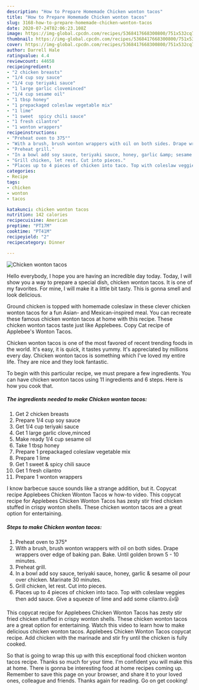 ```yaml
---
description: "How to Prepare Homemade Chicken wonton tacos"
title: "How to Prepare Homemade Chicken wonton tacos"
slug: 3168-how-to-prepare-homemade-chicken-wonton-tacos
date: 2020-07-24T02:06:23.108Z
image: https://img-global.cpcdn.com/recipes/5368417668300800/751x532cq70/chicken-wonton-tacos-recipe-main-photo.jpg
thumbnail: https://img-global.cpcdn.com/recipes/5368417668300800/751x532cq70/chicken-wonton-tacos-recipe-main-photo.jpg
cover: https://img-global.cpcdn.com/recipes/5368417668300800/751x532cq70/chicken-wonton-tacos-recipe-main-photo.jpg
author: Darrell Hale
ratingvalue: 4.4
reviewcount: 44658
recipeingredient:
- "2 chicken breasts"
- "1/4 cup soy sauce"
- "1/4 cup teriyaki sauce"
- "1 large garlic cloveminced"
- "1/4 cup sesame oil"
- "1 tbsp honey"
- "1 prepackaged coleslaw vegetable mix"
- "1 lime"
- "1 sweet  spicy chili sauce"
- "1 fresh cilantro"
- "1 wonton wrappers"
recipeinstructions:
- "Preheat oven to 375°"
- "With a brush, brush wonton wrappers with oil on both sides. Drape wrappers over edge of baking pan. Bake. Until golden brown 5 - 10 minutes."
- "Preheat grill."
- "In a bowl add soy sauce, teriyaki sauce, honey, garlic &amp; sesame oil pour over chicken. Marinate 30 minutes."
- "Grill chicken, let rest. Cut into pieces."
- "Places up to 4 pieces of chicken into taco. Top with coleslaw veggies then add sauce. Give a squeeze of lime and add some cilantro.👍😝"
categories:
- Recipe
tags:
- chicken
- wonton
- tacos

katakunci: chicken wonton tacos 
nutrition: 142 calories
recipecuisine: American
preptime: "PT17M"
cooktime: "PT41M"
recipeyield: "2"
recipecategory: Dinner

---
```



![Chicken wonton tacos](https://img-global.cpcdn.com/recipes/5368417668300800/751x532cq70/chicken-wonton-tacos-recipe-main-photo.jpg)

Hello everybody, I hope you are having an incredible day today. Today, I will show you a way to prepare a special dish, chicken wonton tacos. It is one of my favorites. For mine, I will make it a little bit tasty. This is gonna smell and look delicious.

Ground chicken is topped with homemade coleslaw in these clever chicken wonton tacos for a fun Asian- and Mexican-inspired meal. You can recreate these famous chicken wonton tacos at home with this recipe. These chicken wonton tacos taste just like Applebees. Copy Cat recipe of Applebee&#39;s Wonton Tacos.

Chicken wonton tacos is one of the most favored of recent trending foods in the world. It's easy, it is quick, it tastes yummy. It's appreciated by millions every day. Chicken wonton tacos is something which I've loved my entire life. They are nice and they look fantastic.


To begin with this particular recipe, we must prepare a few ingredients. You can have chicken wonton tacos using 11 ingredients and 6 steps. Here is how you cook that.

<!--inarticleads1-->

##### The ingredients needed to make Chicken wonton tacos:

1. Get 2 chicken breasts
1. Prepare 1/4 cup soy sauce
1. Get 1/4 cup teriyaki sauce
1. Get 1 large garlic clove,minced
1. Make ready 1/4 cup sesame oil
1. Take 1 tbsp honey
1. Prepare 1 prepackaged coleslaw vegetable mix
1. Prepare 1 lime
1. Get 1 sweet &amp; spicy chili sauce
1. Get 1 fresh cilantro
1. Prepare 1 wonton wrappers


I know barbecue sauce sounds like a strange addition, but it. Copycat recipe Applebees Chicken Wonton Tacos w how-to video. This copycat recipe for Applebees Chicken Wonton Tacos has zesty stir fried chicken stuffed in crispy wonton shells. These chicken wonton tacos are a great option for entertaining. 

<!--inarticleads2-->

##### Steps to make Chicken wonton tacos:

1. Preheat oven to 375°
1. With a brush, brush wonton wrappers with oil on both sides. Drape wrappers over edge of baking pan. Bake. Until golden brown 5 - 10 minutes.
1. Preheat grill.
1. In a bowl add soy sauce, teriyaki sauce, honey, garlic &amp; sesame oil pour over chicken. Marinate 30 minutes.
1. Grill chicken, let rest. Cut into pieces.
1. Places up to 4 pieces of chicken into taco. Top with coleslaw veggies then add sauce. Give a squeeze of lime and add some cilantro.👍😝


This copycat recipe for Applebees Chicken Wonton Tacos has zesty stir fried chicken stuffed in crispy wonton shells. These chicken wonton tacos are a great option for entertaining. Watch this video to learn how to make delicious chicken wonton tacos. Applebees Chicken Wonton Tacos copycat recipe. Add chicken with the marinade and stir fry until the chicken is fully cooked. 

So that is going to wrap this up with this exceptional food chicken wonton tacos recipe. Thanks so much for your time. I'm confident you will make this at home. There is gonna be interesting food at home recipes coming up. Remember to save this page on your browser, and share it to your loved ones, colleague and friends. Thanks again for reading. Go on get cooking!
